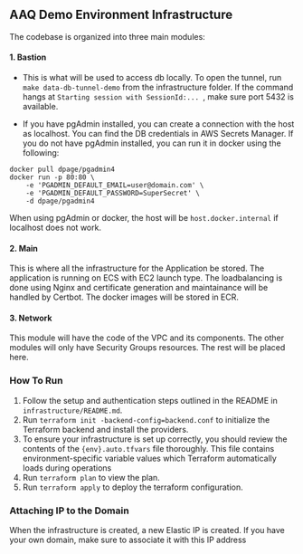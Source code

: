 ## AAQ Demo Environment Infrastructure
The codebase is organized into three main modules:

#### 1. Bastion
- This is what will be used to access db locally. To open the tunnel, run `make data-db-tunnel-demo` from the infrastructure folder.
If the command hangs at `Starting session with SessionId:... `, make sure port 5432 is available.

- If you have pgAdmin installed, you can create a connection with the host as localhost. You can find the DB credentials in AWS Secrets Manager.
If you do not have pgAdmin installed, you can run it in docker using the following:

```
docker pull dpage/pgadmin4
docker run -p 80:80 \
    -e 'PGADMIN_DEFAULT_EMAIL=user@domain.com' \
    -e 'PGADMIN_DEFAULT_PASSWORD=SuperSecret' \
    -d dpage/pgadmin4
 ```

When using pgAdmin or docker, the host will be `host.docker.internal` if localhost does not work.

#### 2. Main
This is where all the infrastructure for the Application be stored. The application is running on ECS with EC2 launch type. The loadbalancing is done using Nginx and certificate generation and maintainance will be handled by Certbot.
The docker images will be stored in ECR.

#### 3. Network
This module will have the code of the VPC and its components. The other modules will only have Security Groups resources. The rest will be placed here.


### How To Run

1. Follow the setup and authentication steps outlined in the README in `infrastructure/README.md`.
2. Run `terraform init -backend-config=backend.conf` to initialize the Terraform backend and install the providers.
3. To ensure your infrastructure is set up correctly, you should review the contents of the `{env}.auto.tfvars` file thoroughly. This file contains environment-specific variable values which Terraform automatically loads during operations
4. Run `terraform plan` to view the plan.
5. Run `terraform apply` to deploy the terraform configuration.

### Attaching IP to the Domain
When the infrastructure is created, a new Elastic IP is created. If you have your own domain, make sure to associate it with this IP address
